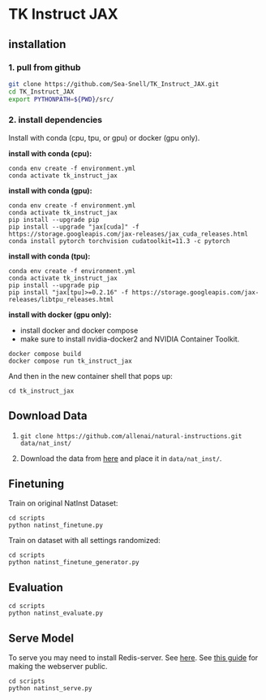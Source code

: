 # TK Instruct JAX

## installation

### **1. pull from github**

``` bash
git clone https://github.com/Sea-Snell/TK_Instruct_JAX.git
cd TK_Instruct_JAX
export PYTHONPATH=${PWD}/src/
```

### **2. install dependencies**

Install with conda (cpu, tpu, or gpu) or docker (gpu only).

**install with conda (cpu):**
``` shell
conda env create -f environment.yml
conda activate tk_instruct_jax
```

**install with conda (gpu):**
``` shell
conda env create -f environment.yml
conda activate tk_instruct_jax
pip install --upgrade pip
pip install --upgrade "jax[cuda]" -f https://storage.googleapis.com/jax-releases/jax_cuda_releases.html
conda install pytorch torchvision cudatoolkit=11.3 -c pytorch
```

**install with conda (tpu):**
``` shell
conda env create -f environment.yml
conda activate tk_instruct_jax
pip install --upgrade pip
pip install "jax[tpu]>=0.2.16" -f https://storage.googleapis.com/jax-releases/libtpu_releases.html
```

**install with docker (gpu only):**
* install docker and docker compose
* make sure to install nvidia-docker2 and NVIDIA Container Toolkit.
``` shell
docker compose build
docker compose run tk_instruct_jax
```

And then in the new container shell that pops up:

``` shell
cd tk_instruct_jax
```

## Download Data

1. `git clone https://github.com/allenai/natural-instructions.git data/nat_inst/`

2. Download the data from [here](https://drive.google.com/drive/folders/1hmzcDnoZ9RMeEs9QOcfwJE7EGlYk-sAk?usp=sharing) and place it in `data/nat_inst/`.

## Finetuning

Train on original NatInst Dataset:

``` shell
cd scripts
python natinst_finetune.py
```

Train on dataset with all settings randomized:

``` shell
cd scripts
python natinst_finetune_generator.py
```

## Evaluation

``` shell
cd scripts
python natinst_evaluate.py
```

## Serve Model

To serve you may need to install Redis-server. See [here](https://redis.io/docs/getting-started/installation/install-redis-on-linux/).
See [this guide](https://medium.com/@aadityarenga/hosting-a-flask-web-application-with-nginx-629c3c3785f9) for making the webserver public.

``` shell
cd scripts
python natinst_serve.py
```
